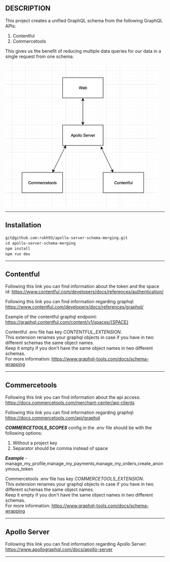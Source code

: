 **DESCRIPTION**
-
This project creates a unified GraphQL schema from the following GraphQL APIs:

1. Contentful
2. Commercetools

This gives us the benefit of reducing multiple data queries for our data in a single request from one schema.

<img src="./diagram.png" height="450">

---
**Installation**
-

`git@github.com:rukh93/apollo-server-schema-merging.git`\
`cd apollo-server-schema-merging`\
`npm install`\
`npm run dev`

---

**Contentful**
-
Following this link you can find information about the token and the space id:
https://www.contentful.com/developers/docs/references/authentication/

Following this link you can find information regarding graphql:
https://www.contentful.com/developers/docs/references/graphql/

Example of the contentful graphql endpoint:
https://graphql.contentful.com/content/v1/spaces/{SPACE}

Contentful .env file has key *CONTENTFUL_EXTENSION*.\
This extension renames your graphql objects in case if you have in two different schemas the same object names.\
Keep it empty if you don't have the same object names in two different schemas.\
For more information: https://www.graphql-tools.com/docs/schema-wrapping

---

**Commercetools**
-

Following this link you can find information about the api access:
https://docs.commercetools.com/merchant-center/api-clients

Following this link you can find information regarding graphql:
https://docs.commercetools.com/api/graphql

***COMMERCETOOLS_SCOPES*** config in the .env file should be with the following options:
1. Without a project key
2. Separator should be comma instead of space

***Example*** - manage_my_profile,manage_my_payments,manage_my_orders,create_anonymous_token

Commercetools .env file has key *COMMERCETOOLS_EXTENSION*.\
This extension renames your graphql objects in case if you have in two different schemas the same object names.\
Keep it empty if you don't have the same object names in two different schemas.\
For more information: https://www.graphql-tools.com/docs/schema-wrapping

---

**Apollo Server**
-

Following this link you can find information regarding Apollo Server:
https://www.apollographql.com/docs/apollo-server

---